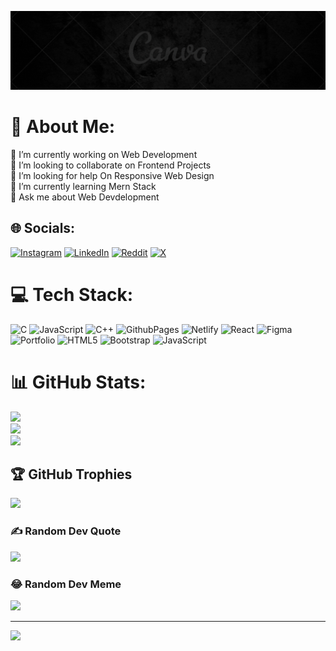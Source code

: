 ![Header](https://github.com/Gyannnnn/img2/blob/main/new%20sport%20car!.gif)

# 💫 About Me:
🔭 I’m currently working on Web Development<br>👯 I’m looking to collaborate on Frontend Projects<br>🤝 I’m looking for help On Responsive Web Design<br>🌱 I’m currently learning Mern Stack<br>💬 Ask me about Web Devdelopment<br>


## 🌐 Socials:
[![Instagram](https://img.shields.io/badge/Instagram-%23E4405F.svg?logo=Instagram&logoColor=white)](https://instagram.com/gyan.css) [![LinkedIn](https://img.shields.io/badge/LinkedIn-%230077B5.svg?logo=linkedin&logoColor=white)](https://linkedin.com/in/GyanaranjanPatra) [![Reddit](https://img.shields.io/badge/Reddit-%23FF4500.svg?logo=Reddit&logoColor=white)](https://reddit.com/user/gyan-css) [![X](https://img.shields.io/badge/X-black.svg?logo=X&logoColor=white)](https://x.com/hi_gyaan) 

# 💻 Tech Stack:
![C](https://img.shields.io/badge/c-%2300599C.svg?style=plastic&logo=c&logoColor=white) ![JavaScript](https://img.shields.io/badge/javascript-%23323330.svg?style=plastic&logo=javascript&logoColor=%23F7DF1E) ![C++](https://img.shields.io/badge/c++-%2300599C.svg?style=plastic&logo=c%2B%2B&logoColor=white) ![GithubPages](https://img.shields.io/badge/github%20pages-121013?style=plastic&logo=github&logoColor=white) ![Netlify](https://img.shields.io/badge/netlify-%23000000.svg?style=plastic&logo=netlify&logoColor=#00C7B7) ![React](https://img.shields.io/badge/react-%2320232a.svg?style=plastic&logo=react&logoColor=%2361DAFB) ![Figma](https://img.shields.io/badge/figma-%23F24E1E.svg?style=plastic&logo=figma&logoColor=white) ![Portfolio](https://img.shields.io/badge/Portfolio-%23000000.svg?style=plastic&logo=firefox&logoColor=#FF7139) ![HTML5](https://img.shields.io/badge/html5-%23E34F26.svg?style=plastic&logo=html5&logoColor=white) ![Bootstrap](https://img.shields.io/badge/bootstrap-%238511FA.svg?style=plastic&logo=bootstrap&logoColor=white) ![JavaScript](https://img.shields.io/badge/javascript-%23323330.svg?style=plastic&logo=javascript&logoColor=%23F7DF1E)
# 📊 GitHub Stats:
![](https://github-readme-stats.vercel.app/api?username=Gyannnnn&theme=dracula&hide_border=false&include_all_commits=true&count_private=true)<br/>
![](https://github-readme-streak-stats.herokuapp.com/?user=Gyannnnn&theme=dracula&hide_border=false)<br/>
![](https://github-readme-stats.vercel.app/api/top-langs/?username=Gyannnnn&theme=dracula&hide_border=false&include_all_commits=true&count_private=true&layout=compact)

## 🏆 GitHub Trophies
![](https://github-profile-trophy.vercel.app/?username=Gyannnnn&theme=radical&no-frame=false&no-bg=true&margin-w=4)

### ✍️ Random Dev Quote
![](https://quotes-github-readme.vercel.app/api?type=horizontal&theme=radical)

### 😂 Random Dev Meme
<img src='https://randommeme-five.vercel.app/' style="height: 400px;"/>

---
[![](https://visitcount.itsvg.in/api?id=Gyannnnn&icon=5&color=6)](https://visitcount.itsvg.in)

<!-- Proudly created with GPRM ( https://gprm.itsvg.in ) -->
